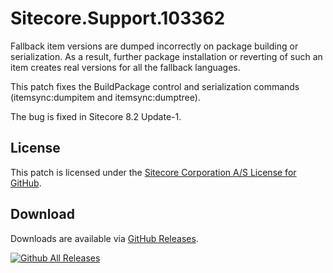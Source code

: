 # Sitecore.Support.103362
Fallback item versions are dumped incorrectly on package building or serialization. As a result, further package installation or reverting of such an item creates real versions for all the fallback languages.

This patch fixes the BuildPackage control and serialization commands (itemsync:dumpitem and itemsync:dumptree).

The bug is fixed in Sitecore 8.2 Update-1.

## License  
This patch is licensed under the [Sitecore Corporation A/S License for GitHub](https://github.com/sitecoresupport/Sitecore.Support.103362/blob/master/LICENSE).  

## Download  
Downloads are available via [GitHub Releases](https://github.com/sitecoresupport/Sitecore.Support.103362/releases).  

[![Github All Releases](https://img.shields.io/github/downloads/SitecoreSupport/Sitecore.Support.103362/total.svg)](https://github.com/SitecoreSupport/Sitecore.Support.103362/releases)

